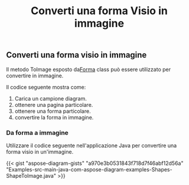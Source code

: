 ﻿---
title: Converti una forma Visio in immagine
type: docs
weight: 10
url: /it/java/convert-a-visio-shape-to-image/
description: Questa sezione spiega come convertire una forma visio in un'immagine con Aspose.Diagram.
---
## **Converti una forma visio in immagine**
 Il metodo ToImage esposto da[Forma](http://www.aspose.com/api/java/diagram/com.aspose.diagram/shape) class può essere utilizzato per convertire in immagine.

Il codice seguente mostra come:

1. Carica un campione diagram.
1. ottenere una pagina particolare.
1. ottenere una forma particolare.
1. convertire la forma in immagine.
### **Da forma a immagine**
Utilizzare il codice seguente nell'applicazione Java per convertire una forma visio in un'immagine.

{{< gist "aspose-diagram-gists" "a970e3b0531843f718d7f46abf12d56a" "Examples-src-main-java-com-aspose-diagram-examples-Shapes-ShapeToImage.java" >}}


